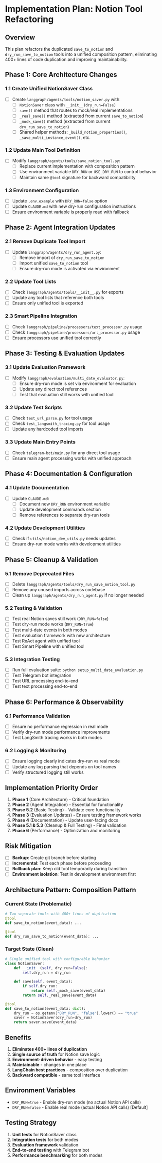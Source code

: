 # Implementation Plan: Notion Tool Refactoring

## Overview

This plan refactors the duplicated `save_to_notion` and `dry_run_save_to_notion` tools into a unified composition pattern, eliminating 400+ lines of code duplication and improving maintainability.

## Phase 1: Core Architecture Changes

### 1.1 Create Unified NotionSaver Class
- [ ] Create `langgraph/agents/tools/notion_saver.py` with:
  - [ ] `NotionSaver` class with `__init__(dry_run=False)`
  - [ ] `save()` method that routes to mock/real implementations
  - [ ] `_real_save()` method (extracted from current `save_to_notion`)
  - [ ] `_mock_save()` method (extracted from current `dry_run_save_to_notion`)
  - [ ] Shared helper methods: `_build_notion_properties()`, `_save_multi_instance_event()`, etc.

### 1.2 Update Main Tool Definition
- [ ] Modify `langgraph/agents/tools/save_notion_tool.py`:
  - [ ] Replace current implementation with composition pattern
  - [ ] Use environment variable `DRY_RUN` or `USE_DRY_RUN` to control behavior
  - [ ] Maintain same `@tool` signature for backward compatibility

### 1.3 Environment Configuration
- [ ] Update `.env.example` with `DRY_RUN=false` option
- [ ] Update `CLAUDE.md` with new dry-run configuration instructions
- [ ] Ensure environment variable is properly read with fallback

## Phase 2: Agent Integration Updates

### 2.1 Remove Duplicate Tool Import
- [ ] Update `langgraph/agents/dry_run_agent.py`:
  - [ ] Remove import of `dry_run_save_to_notion`
  - [ ] Import unified `save_to_notion` tool
  - [ ] Ensure dry-run mode is activated via environment

### 2.2 Update Tool Lists
- [ ] Check `langgraph/agents/tools/__init__.py` for exports
- [ ] Update any tool lists that reference both tools
- [ ] Ensure only unified tool is exported

### 2.3 Smart Pipeline Integration
- [ ] Check `langgraph/pipeline/processors/text_processor.py` usage
- [ ] Check `langgraph/pipeline/processors/url_processor.py` usage
- [ ] Ensure processors use unified tool correctly

## Phase 3: Testing & Evaluation Updates

### 3.1 Update Evaluation Framework
- [ ] Modify `langgraph/evaluation/multi_date_evaluator.py`:
  - [ ] Ensure dry-run mode is set via environment for evaluation
  - [ ] Update any direct tool references
  - [ ] Test that evaluation still works with unified tool

### 3.2 Update Test Scripts
- [ ] Check `test_url_parse.py` for tool usage
- [ ] Check `test_langsmith_tracing.py` for tool usage
- [ ] Update any hardcoded tool imports

### 3.3 Update Main Entry Points
- [ ] Check `telegram-bot/main.py` for any direct tool usage
- [ ] Ensure main agent processing works with unified approach

## Phase 4: Documentation & Configuration

### 4.1 Update Documentation
- [ ] Update `CLAUDE.md`:
  - [ ] Document new `DRY_RUN` environment variable
  - [ ] Update development commands section
  - [ ] Remove references to separate dry-run tools

### 4.2 Update Development Utilities
- [ ] Check if `utils/notion_dev_utils.py` needs updates
- [ ] Ensure dry-run mode works with development utilities

## Phase 5: Cleanup & Validation

### 5.1 Remove Deprecated Files
- [ ] Delete `langgraph/agents/tools/dry_run_save_notion_tool.py`
- [ ] Remove any unused imports across codebase
- [ ] Clean up `langgraph/agents/dry_run_agent.py` if no longer needed

### 5.2 Testing & Validation
- [ ] Test real Notion saves still work (`DRY_RUN=false`)
- [ ] Test dry-run mode works (`DRY_RUN=true`)
- [ ] Test multi-date events in both modes
- [ ] Test evaluation framework with new architecture
- [ ] Test ReAct agent with unified tool
- [ ] Test Smart Pipeline with unified tool

### 5.3 Integration Testing
- [ ] Run full evaluation suite: `python setup_multi_date_evaluation.py`
- [ ] Test Telegram bot integration
- [ ] Test URL processing end-to-end
- [ ] Test text processing end-to-end

## Phase 6: Performance & Observability

### 6.1 Performance Validation
- [ ] Ensure no performance regression in real mode
- [ ] Verify dry-run mode performance improvements
- [ ] Test LangSmith tracing works in both modes

### 6.2 Logging & Monitoring
- [ ] Ensure logging clearly indicates dry-run vs real mode
- [ ] Update any log parsing that depends on tool names
- [ ] Verify structured logging still works

## Implementation Priority Order

1. **Phase 1** (Core Architecture) - Critical foundation
2. **Phase 2** (Agent Integration) - Essential for functionality  
3. **Phase 5.2** (Basic Testing) - Validate core functionality
4. **Phase 3** (Evaluation Updates) - Ensure testing framework works
5. **Phase 4** (Documentation) - Update user-facing docs
6. **Phase 5.1 & 5.3** (Cleanup & Full Testing) - Final validation
7. **Phase 6** (Performance) - Optimization and monitoring

## Risk Mitigation

- [ ] **Backup**: Create git branch before starting
- [ ] **Incremental**: Test each phase before proceeding
- [ ] **Rollback plan**: Keep old tool temporarily during transition
- [ ] **Environment isolation**: Test in development environment first

## Architecture Pattern: Composition Pattern

### Current State (Problematic)
```python
# Two separate tools with 400+ lines of duplication
@tool
def save_to_notion(event_data): ...

@tool  
def dry_run_save_to_notion(event_data): ...
```

### Target State (Clean)
```python
# Single unified tool with configurable behavior
class NotionSaver:
    def __init__(self, dry_run=False):
        self.dry_run = dry_run
    
    def save(self, event_data):
        if self.dry_run:
            return self._mock_save(event_data)
        return self._real_save(event_data)

@tool  
def save_to_notion(event_data: dict):
    dry_run = os.getenv("DRY_RUN", "false").lower() == "true"
    saver = NotionSaver(dry_run=dry_run)
    return saver.save(event_data)
```

## Benefits

1. **Eliminates 400+ lines of duplication**
2. **Single source of truth** for Notion save logic
3. **Environment-driven behavior** - easy testing
4. **Maintainable** - changes in one place
5. **LangChain best practices** - composition over duplication
6. **Backward compatible** - same tool interface

## Environment Variables

- `DRY_RUN=true` - Enable dry-run mode (no actual Notion API calls)
- `DRY_RUN=false` - Enable real mode (actual Notion API calls) [Default]

## Testing Strategy

1. **Unit tests** for NotionSaver class
2. **Integration tests** for both modes
3. **Evaluation framework** validation
4. **End-to-end testing** with Telegram bot
5. **Performance benchmarking** for both modes